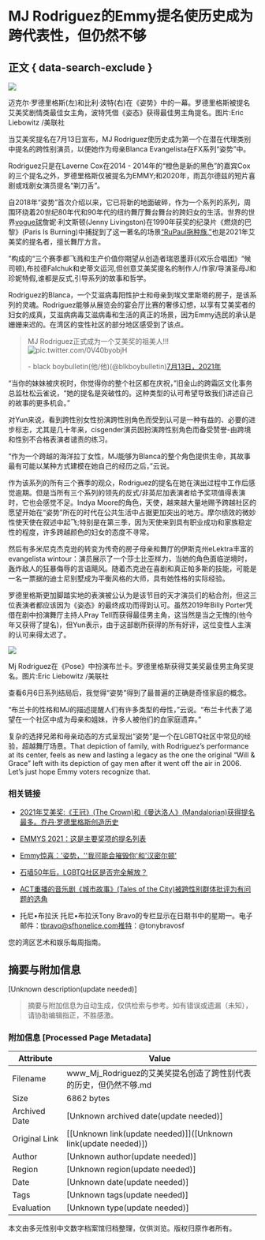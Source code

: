 # MJ Rodriguez的Emmy提名使历史成为跨代表性，但仍然不够

## 正文 { data-search-exclude }


![](https://s3.amazonaws.com/sfc-datebook-wordpress/wp-content/uploads/sites/2/2021/07/MERf887ac7b140cea94f3945986b82a5_bravo0719-1024x702.jpg)

迈克尔·罗德里格斯(左)和比利·波特(右)在《姿势》中的一幕。罗德里格斯被提名艾美奖剧情类最佳女主角，波特凭借《姿态》获得最佳男主角提名。图片:Eric Liebowitz /美联社

当艾美奖提名在7月13日宣布，MJ Rodriguez使历史成为第一个在潜在代理类别中提名的跨性别演员，以便她作为母亲Blanca Evangelista在FX系列“姿势”中。

Rodriguez只是在Laverne Cox在2014 - 2014年的“橙色是新的黑色”的嘉宾Cox的三个提名之外，罗德里格斯仅被提名为EMMY;和2020年，雨瓦尔德兹的短片喜剧或戏剧女演员提名“剃刀舌”。

自2018年“姿势”首次介绍以来，它已将新的地面破碎，作为一个系列的系列，周围环绕着20世纪80年代和90年代的纽约舞厅舞台舞台的跨妇女的生活。世界的世界[vogue球](//www.t1mobile.com/art-exhibits/dont-ask-rashaad-newsome-to-explain-his-art-its-your-job-to-understand-it)詹妮·利文斯顿(Jenny Livingston)在1990年获奖的纪录片《燃烧的巴黎》(Paris Is Burning)中捕捉到了这一著名的场景[“RuPaul拖种族,”](https://www.sfchronicle.com/style/article/Does-RuPaul-think-San-Francisco-drag-queens-13665722.php)也是2021年艾美奖的提名者，擅长舞厅方言。

”构成的“三个赛季都飞溅和生产价值你期望从创造者瑞恩墨菲(《欢乐合唱团》“候司顿),布拉德Falchuk和史蒂文运河,但创意艾美奖提名的制作人/作家/导演圣母J和珍妮特假,谁都是反式,引导系列的故事和哲学。

Rodriguez的Blanca，一个艾滋病毒阳性护士和母亲到埃文里斯塔的房子，是该系列的灵魂。Rodriguez能够从展览会的宴会厅比赛的奢侈幻想，以享有艾美奖者的妇女的成真，艾滋病病毒艾滋病毒和生活的真正的场景，因为Emmy选民的承认是姗姗来迟的。在湾区的变性社区的部分地区感受到了该点。

> MJ Rodriguez正式成为一个艾美奖的祖美人!!!![pic.twitter.com/0V40byobjH](https://t.co/0V40byobjH)
> 
> \- black boybulletin(他/他)(@blkboybulletin)[7月13日，2021年](https://twitter.com/blkboybulletin/status/1414974645300781058?ref_src=twsrc%5Etfw)

“当你的妹妹被庆祝时，你觉得你的整个社区都在庆祝，”旧金山的跨霜区文化事务总监杜松云雀说，“她的提名是突破性的。这种类型的认可希望导致我们讲述自己的故事的更多机会。”

对Yun来说，看到跨性别女性扮演跨性别角色而受到认可是一种有益的、必要的进步标志，尤其是几十年来，cisgender演员因扮演跨性别角色而备受赞誉-由跨境和性别不合格表演者谴责的练习。

“作为一个跨越的海洋拉丁女性，MJ能够为Blanca的整个角色提供生命，其故事最有可能以某种方式建模在她自己的经历之后，”云说。

作为该系列的所有三个赛季的观众，Rodriguez的提名在她在演出过程中工作后感觉逾期。但是当所有三个系列的领先的反式/非英尼加表演者给予奖项值得表演时，它也会感觉不足。Indya Moore的角色，天使，越来越大量地赐予跨越社区的愿望开始在“姿势”所在的时代在公共生活中占据更加突出的地方。摩尔绩效的微妙性使天使在叙述中起飞;特别是在第三季，因为天使来到具有职业成功和家族稳定性的程度，许多跨越颜色的妇女的态度不寻常。

然后有多米尼克杰克逊的转变为传奇的房子母亲和舞厅的伊斯克州eLektra丰富的evangelista wintour：演员展示了一个莎士比亚样力，当她的角色面临逆境时，轰炸敌人的狂暴侮辱的言语飓风。随着杰克逊在喜剧和真正帕多斯的技能，可能是一名一票据的迪士尼别墅成为平衡风格的大师，具有她性格的实际经验。

罗德里格斯更加脚踏实地的表演被公认为是该节目的天才演员们的粘合剂，但这三位表演者都应该因为《姿态》的最终成功而得到认可。虽然2019年Billy Porter凭借在剧中扮演舞厅主持人Pray Tell而获得最佳男主角，这当然是当之无愧的(他今年又获得了提名)，但Yun表示，由于这部剧所获得的所有好评，这位变性人主演的认可来得太迟了。

![](https://s3.amazonaws.com/sfc-datebook-wordpress/wp-content/uploads/sites/2/2021/07/MER0bc71cf394cb4b3ffd2680e68a99b_bravo0719-1024x766.jpg)

Mj Rodriguez在《Pose》中扮演布兰卡。罗德里格斯获得艾美奖最佳男主角奖提名。图片:Eric Liebowitz /美联社

查看6月6日系列结局后，我觉得“姿势”得到了最普遍的正确是奇怪家庭的概念。

“布兰卡的性格和MJ的描述提醒人们有许多类型的母性，”云说。“布兰卡代表了渴望在一个社区中成为母亲和姐妹，许多人被他们的血家庭遗弃。”

复杂的选择兄弟和母亲动态的方式呈现出“姿势”是一个在LGBTQ社区中常见的经验，超越舞厅场景。That depiction of family, with Rodriguez’s performance at its center, feels as new and lasting a legacy as the one the original “Will & Grace” left with its depiction of gay men after it went off the air in 2006. Let’s just hope Emmy voters recognize that.

### 相关链接

- [2021年艾美奖:《王冠》(The Crown)和《曼达洛人》(Mandalorian)获得提名最多。乔丹·罗德里格斯创造历史](//www.t1mobile.com/movies-tv/emmys-2021-the-crown-mandalorian-dominate-nominations-mj-rodriguez-makes-history)
- [EMMYS 2021：这是主要奖项的提名列表](//www.t1mobile.com/movies-tv/emmys-2021-heres-the-full-list-of-nominations)
- [Emmy惊喜：'姿势，''我可能会摧毁你'和'汉密尔顿'](https://www.sfchronicle.com/entertainment/article/Emmy-surprises-Pose-I-May-Destroy-You-16311712.php)
- [石墙50年后，LGBTQ社区是否完全解放？](//www.t1mobile.com/entertainment/50-years-after-stonewall-how-has-lgbtq-life-changed)
- [ACT重播的音乐剧《城市故事》(Tales of the City)被跨性别群体批评为有问题的选角](//www.t1mobile.com/theater/act-rebroadcast-of-tales-of-the-city-musical-criticized-by-trans-community-for-out-of-date-casting)

- 托尼•布拉沃
    托尼•布拉沃Tony Bravo的专栏显示在日期书中的星期一。电子邮件：tbravo@sfhonelice.com推特：@tonybravosf

您的湾区艺术和娱乐每周指南。
<!-- tcd_original_link https://www.t1mobile.com/movies-tv/mj-rodriguezs-emmy-nomination-makes-history-for-trans-representation-but-is-still-not-enough -->


## 摘要与附加信息

<!-- tcd_abstract -->
[Unknown description(update needed)]
<!-- tcd_abstract_end -->

> 摘要与附加信息为自动生成，仅供检索与参考。如有错误或遗漏（未知），请协助编辑指正，不胜感激。

### 附加信息 [Processed Page Metadata]

| Attribute       | Value                                  |
|-----------------|----------------------------------------|
| Filename        | www_Mj_Rodriguez的艾美奖提名创造了跨性别代表的历史，但仍然不够.md                             |
| Size            | 6862 bytes                           |
| Archived Date   | [Unknown archived date(update needed)]                             |
| Original Link   | [[Unknown link(update needed)]]([Unknown link(update needed)])                       |
| Author          | [Unknown author(update needed)]                               |
| Region          | [Unknown region(update needed)]                               |
| Date            | [Unknown date(update needed)]                                 |
| Tags            | [Unknown tags(update needed)]                                 |
| Evaluation            | [Unknown type(update needed)]                                 |
<!-- tcd_table_end -->

本文由多元性别中文数字档案馆归档整理，仅供浏览。版权归原作者所有。
